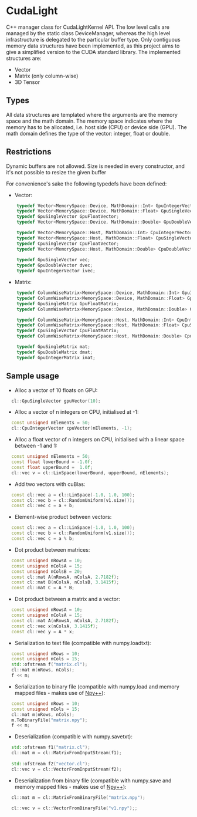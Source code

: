 # CudaLight
C++ manager class for CudaLightKernel API. The low level calls are managed by the static class DeviceManager, whereas the high level infrastructure is delegated to the particular buffer type. Only contiguous memory data structures have been implemented, as this project aims to give a simplified version to the CUDA standard library. The implemented structures are:

- Vector
- Matrix (only column-wise)
- 3D Tensor

## Types
All data structures are templated where the arguments are the memory space and the math domain. The memory space indicates where the memory has to be allocated, i.e. host side (CPU) or device side (GPU). The math domain defines the type of the vector: integer, float or double.

## Restrictions
Dynamic buffers are not allowed. Size is needed in every constructor, and it's not possible to resize the given buffer

For convenience's sake the following typedefs have been defined:

- Vector:
```c++
	typedef Vector<MemorySpace::Device, MathDomain::Int> GpuIntegerVector;
	typedef Vector<MemorySpace::Device, MathDomain::Float> GpuSingleVector;
	typedef GpuSingleVector GpuFloatVector;
	typedef Vector<MemorySpace::Device, MathDomain::Double> GpuDoubleVector;

	typedef Vector<MemorySpace::Host, MathDomain::Int> CpuIntegerVector;
	typedef Vector<MemorySpace::Host, MathDomain::Float> CpuSingleVector;
	typedef CpuSingleVector CpuFloatVector;
	typedef Vector<MemorySpace::Host, MathDomain::Double> CpuDoubleVector;
	
	typedef GpuSingleVector vec;
	typedef GpuDoubleVector dvec;
	typedef GpuIntegerVector ivec;
```

- Matrix:
```c++
	typedef ColumnWiseMatrix<MemorySpace::Device, MathDomain::Int> GpuIntegerMatrix;
	typedef ColumnWiseMatrix<MemorySpace::Device, MathDomain::Float> GpuSingleMatrix;
	typedef GpuSingleMatrix GpuFloatMatrix;
	typedef ColumnWiseMatrix<MemorySpace::Device, MathDomain::Double> GpuDoubleMatrix;

	typedef ColumnWiseMatrix<MemorySpace::Host, MathDomain::Int> CpuIntegerMatrix;
	typedef ColumnWiseMatrix<MemorySpace::Host, MathDomain::Float> CpuSingleMatrix;
	typedef CpuSingleVector CpuFloatMatrix;
	typedef ColumnWiseMatrix<MemorySpace::Host, MathDomain::Double> CpuDoubleMatrix;

	typedef GpuSingleMatrix mat;
	typedef GpuDoubleMatrix dmat;
	typedef GpuIntegerMatrix imat;
```

## Sample usage
- Alloc a vector of 10 floats on GPU:
```c++
  cl::GpuSingleVector gpuVector(10);
```

- Alloc a vector of n integers on CPU, initialised at -1:
```c++
  const unsigned nElements = 50;
  cl::CpuIntegerVector cpuVector(nElements, -1);
```

- Alloc a float vector of n integers on CPU, initialised with a linear space between -1 and 1:
```c++
  const unsigned nElements = 50;
  const float lowerBound = -1.0f;
  const float upperBound =  1.0f;
  cl::vec v = cl::LinSpace(lowerBound, upperBound, nElements);
```

- Add two vectors with cuBlas:
```c++
  const cl::vec a = cl::LinSpace(-1.0, 1.0, 100);
  const cl::vec b = cl::RandomUniform(v1.size());
  const cl::vec c = a + b;
```

- Element-wise product between vectors:
```c++
  const cl::vec a = cl::LinSpace(-1.0, 1.0, 100);
  const cl::vec b = cl::RandomUniform(v1.size());
  const cl::vec c = a % b;
```

- Dot product between matrices:
```c++
  const unsigned nRowsA = 10;
  const unsigned nColsA = 15;
  const unsigned nColsB = 20;
  const cl::mat A(nRowsA, nColsA, 2.7182f);
  const cl::mat B(nColsA, nColsB, 3.1415f);
  const cl::mat C = A * B;
```

- Dot product between a matrix and a vector:
```c++
  const unsigned nRowsA = 10;
  const unsigned nColsA = 15;
  const cl::mat A(nRowsA, nColsA, 2.7182f);
  const cl::vec x(nColsA, 3.1415f);
  const cl::vec y = A * x;
```

- Serialization to text file (compatible with numpy.loadtxt):
```c++
  const unsigned nRows = 10;
  const unsigned nCols = 15;
  std::ofstream f("matrix.cl");
  cl::mat m(nRows, nCols);
  f << m;
```

- Serialization to binary file (compatible with numpy.load and memory mapped files - makes use of [Npy++](https://pmontalb.github.io/NpyCpp/)):
```c++
  const unsigned nRows = 10;
  const unsigned nCols = 15;
  cl::mat m(nRows, nCols);
  m.ToBinaryFile("matrix.npy");
  f << m;
```

- Deserialization (compatible with numpy.savetxt):
```c++
  std::ofstream f1("matrix.cl");
  cl::mat m = cl::MatrixFromInputStream(f1);
  
  std::ofstream f2("vector.cl");
  cl::vec v = cl::VectorFromInputStream(f2);
```

- Deserialization from binary file (compatible with numpy.save and memory mapped files - makes use of [Npy++](https://pmontalb.github.io/NpyCpp/)):
```c++
  cl::mat m = cl::MatrixFromBinaryFile("matrix.npy");
  
  cl::vec v = cl::VectorFromBinaryFile("v1.npy");;
```
